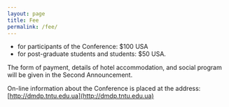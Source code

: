 ```yaml
---
layout: page
title: Fee
permalink: /fee/
---
```




  - for participants of the Conference: $100 USA
  - for post-graduate students and students: $50 USA.
  
The form of payment, details of hotel accommodation, and social program will be given in the Second Announcement.


On-line information about the Conference is placed at the address:
[http://dmdp.tntu.edu.ua](http://dmdp.tntu.edu.ua)
